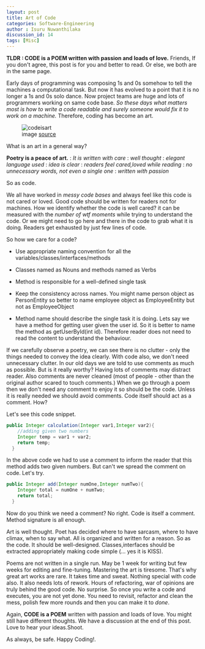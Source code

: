 ```yaml
---
layout: post
title: Art of Code
categories: Software-Engineering
author : Isuru Nuwanthilaka
discussion_id: 14
tags: [Misc]
---
```


**TLDR : CODE is a POEM written with passion and loads of love.** Friends, If you don't agree, this post is for you and better to read.
Or else, we both are in the same page.

Early days of programming was composing 1s and 0s somehow to tell the machines a computational task. But now it has evolved
to a point that it is no longer a 1s and 0s solo dance. Now project teams are huge and lots of programmers working on same code base.
*So these days what matters most is how to write a code readable and surely someone would fix it to work on a machine.* Therefore,
coding has become an art.

<figure>
  <img src="{{ site.url }}/assets/img/codeisart.png" alt="codeisart" class="fig-img"/>
  <figcaption>image <a href="https://jeshield.com/code-is-poetry">source</a></figcaption>
</figure>

What is an art in a general way?

**Poetry is a peace of art.**
: *It is written with care*
: *well thought*
: *elegant language used*
: *idea is clear*
: *readers feel cared,loved while reading*
: *no unnecessary words, not even a single one*
: *written with passion*

So as code.

We all have worked in *messy code bases* and always feel like this code is not cared or loved. Good code should be written for
readers not for machines. How we identify whether the code is well cared? it can be measured with the *number of wtf moments* 
while trying to understand the code. Or we might need to go here and there in the code to grab what it is doing. Readers get
exhausted by just few lines of code.

So how we care for a code?

* Use appropriate naming convention for all the variables/classes/interfaces/methods

* Classes named as Nouns and methods named as Verbs

* Method is responsible for a well-defined single task

* Keep the consistency across names. You might name person object as PersonEntity so better to name employee object as EmployeeEntity but not as
EmployeeObject
  
* Method name should describe the single task it is doing. Lets say we have a method for getting user given the user id. So
it is better to name the method as getUserById(int id). Therefore reader does not need to read the content to understand the behaviour.
  
If we carefully observe a poetry, we can see there is no clutter - only the things needed to convey the idea clearly. With code also,
we don't need unnecessary clutter. In our old days we are told to use comments as much as possible. But is it really worthy?
Having lots of comments may distract reader. Also comments are never cleaned (most of people - other than the original author
scared to touch comments.) When we go through a poem then we don't need any comment to enjoy it so should be the code. Unless it is
really needed we should avoid comments. Code itself should act as a comment. How?

Let's see this code snippet.
```java
public Integer calculation(Integer var1,Integer var2){
    //adding given two numbers
    Integer temp = var1 + var2;
    return temp;
  }
```

In the above code we had to use a comment to inform the reader that this method adds two given numbers. But can't we spread the comment
on code. Let's try.

```java
public Integer add(Integer numOne,Integer numTwo){
    Integer total = numOne + numTwo;
    return total;
  }
```

Now do you think we need a comment? No right. Code is itself a comment. Method signature is all enough.

Art is well thought. Poet has decided where to have sarcasm, where to have climax, when to say what. All is organized and
written for a reason. So as the code. It should be well-designed. Classes,interfaces should be extracted appropriately making code
simple (... yes it is KISS).

Poems are not written in a single run. May be 1 week for writing but few weeks for editing and fine-tuning. Mastering the art is
tiresome. That's why great art works are rare. It takes time and sweat. Nothing special with code also. It also needs lots of rework.
Hours of refactoring, war of opinions are truly behind the good code. No surprise. So once you write a code and executes, you are not yet done.
You need to revisit, refactor and clean the mess, polish few more rounds and then you can make it to *done*.

Again, **CODE is a POEM** written with passion and loads of love. You might still have different thoughts. We have a discussion 
at the end of this post. Love to hear your ideas.Shoot.

As always, be safe. Happy Coding!.

